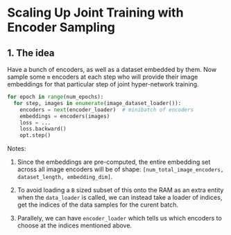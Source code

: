# Scaling Up Joint Training with Encoder Sampling

## 1. The idea

Have a bunch of encoders, as well as a dataset embedded by them. Now sample some `m` encoders at each step
who will provide their image embeddings for that particular step of joint hyper-network training.

```python
for epoch in range(num_epochs):
  for step, images in enumerate(image_dataset_loader()):
    encoders = next(encoder_loader)  # minibatch of encoders
    embeddings = encoders(images)
    loss = ...
    loss.backward()
    opt.step()
```

Notes:

1. Since the embeddings are pre-computed, the entire embedding set across all image encoders will be
of shape: `[num_total_image_encoders, dataset_length, embedding_dim]`.

2. To avoid loading a `B` sized subset of this onto the RAM as an extra entity when the `data_loader` is called,
we can instead take a loader of indices, get the indices of the data samples for the curent batch.

3. Parallely, we can have `encoder_loader` which tells us which encoders to choose at the indices mentioned above.
